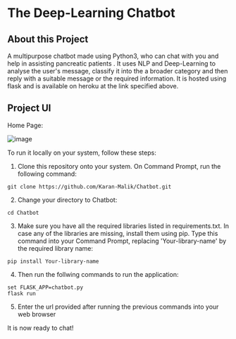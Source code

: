 #  The Deep-Learning Chatbot

## About this Project
A multipurpose chatbot made using Python3, who can chat with you and help in assisting pancreatic patients . It uses NLP and Deep-Learning to analyse the user's message, classify it into the a broader category and then reply with a suitable message or the required information. It is hosted using flask and is available on heroku at the link specified above. 

## Project UI
Home Page:

![image](https://raw.githubusercontent.com/Karan-Malik/Chatbot/master/UI/main_screen.PNG?token=AKGUW5C2TMM37OQE5FSPXLS66D55O)

To run it locally on your system, follow these steps:
1. Clone this repository onto your system. On Command Prompt, run the following command:

```
git clone https://github.com/Karan-Malik/Chatbot.git
```
2. Change your directory to Chatbot:
```
cd Chatbot
```
3. Make sure you have all the required libraries listed in requirements.txt. In case any of the libraries are missing, install them using pip. Type this command into your Command Prompt, replacing 'Your-library-name' by the required library name:
```
pip install Your-library-name 
```
4. Then run the follwing commands to run the application:
```
set FLASK_APP=chatbot.py
flask run
```

5. Enter the url provided after running the previous commands into your web browser

It is now ready to chat!

